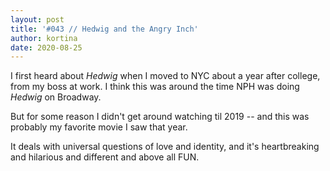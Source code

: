 ```yaml
---
layout: post
title: '#043 // Hedwig and the Angry Inch'
author: kortina
date: 2020-08-25
---
```


I first heard about _Hedwig_ when I moved to NYC about a year after college, from my boss at work. I think this was around the time NPH was doing _Hedwig_ on Broadway.

But for some reason I didn't get around watching til 2019 -- and this was probably my favorite movie I saw that year.

It deals with universal questions of love and identity, and it's heartbreaking and hilarious and different and above all FUN.
